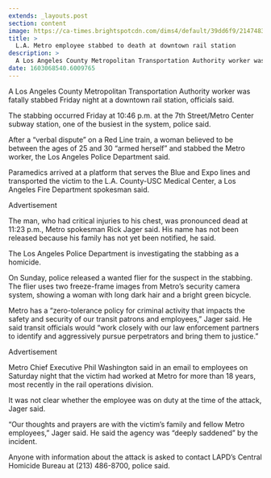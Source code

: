 ```yaml
--- 
extends: _layouts.post 
section: content 
image: https://ca-times.brightspotcdn.com/dims4/default/39dd6f9/2147483647/strip/true/crop/4000x2100+0+284/resize/1200x630!/quality/90/?url=https%3A%2F%2Fcalifornia-times-brightspot.s3.amazonaws.com%2Fe4%2F63%2F5002fdb7476f962e56ebfba77cb5%2Fla-photos-1staff-677970-la-me-covid-rising-92.jpg 
title: > 
  L.A. Metro employee stabbed to death at downtown rail station 
description: > 
  A Los Angeles County Metropolitan Transportation Authority worker was fatally stabbed Friday night at a downtown rail station, officials said.After a “verbal dispute” on a Red Line train, a woman believed to be between the ages of 25 and 30 “armed herself” and stabbed the Metro worker, the Los Angeles Police Department said.AdvertisementThe man, who had critical injuries to his chest, was pronounced dead at 11:23 p.m., Metro spokesman Rick Jager said.Metro has a “zero-tolerance policy for criminal activity that impacts the safety and security of our transit patrons and employees,” Jager said.“Our thoughts and prayers are with the victim’s family and fellow Metro employees,” Jager said. 
date: 1603068540.6009765 
--- 
```

A Los Angeles County Metropolitan Transportation Authority worker was fatally stabbed Friday night at a downtown rail station, officials said.

The stabbing occurred Friday at 10:46 p.m. at the 7th Street/Metro Center subway station, one of the busiest in the system, police said.

After a “verbal dispute” on a Red Line train, a woman believed to be between the ages of 25 and 30 “armed herself” and stabbed the Metro worker, the Los Angeles Police Department said.

Paramedics arrived at a platform that serves the Blue and Expo lines and transported the victim to the L.A. County-USC Medical Center, a Los Angeles Fire Department spokesman said.

Advertisement

The man, who had critical injuries to his chest, was pronounced dead at 11:23 p.m., Metro spokesman Rick Jager said. His name has not been released because his family has not yet been notified, he said.

The Los Angeles Police Department is investigating the stabbing as a homicide.

On Sunday, police released a wanted flier for the suspect in the stabbing. The flier uses two freeze-frame images from Metro’s security camera system, showing a woman with long dark hair and a bright green bicycle.

Metro has a “zero-tolerance policy for criminal activity that impacts the safety and security of our transit patrons and employees,” Jager said. He said transit officials would “work closely with our law enforcement partners to identify and aggressively pursue perpetrators and bring them to justice.”

Advertisement

Metro Chief Executive Phil Washington said in an email to employees on Saturday night that the victim had worked at Metro for more than 18 years, most recently in the rail operations division.

It was not clear whether the employee was on duty at the time of the attack, Jager said.

“Our thoughts and prayers are with the victim’s family and fellow Metro employees,” Jager said. He said the agency was “deeply saddened” by the incident.

Anyone with information about the attack is asked to contact LAPD’s Central Homicide Bureau at (213) 486-8700, police said.
